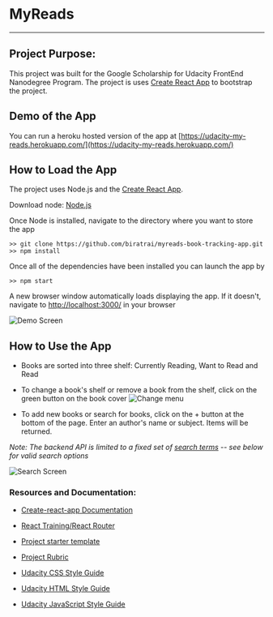 # MyReads

---

## Project Purpose:

This project was built for the Google Scholarship for Udacity FrontEnd Nanodegree Program. The project is uses [Create React App](https://github.com/facebookincubator/create-react-app) to bootstrap the project.

## Demo of the App

You can run a heroku hosted version of the app at [https://udacity-my-reads.herokuapp.com/](https://udacity-my-reads.herokuapp.com/)

## How to Load the App
The project uses Node.js and the [Create React App](https://github.com/facebookincubator/create-react-app). 

Download node: [Node.js](https://nodejs.org/en/)

Once Node is installed, navigate to the directory where you want to store the app

```
>> git clone https://github.com/biratrai/myreads-book-tracking-app.git
>> npm install
```

Once all of the dependencies have been installed you can launch the app by

```
>> npm start
```

A new browser window automatically loads displaying the app. If it doesn't, navigate to [http://localhost:3000/](http://localhost:3000/) in your browser

![Demo Screen](src/screenshots/app.png "Demo screen")

## How to Use the App

- Books are sorted into three shelf: Currently Reading, Want to Read and Read
- To change a book's shelf or remove a book from the shelf, click on the green button on the book cover
  ![Change menu](src/screenshots/shelfchange.png "shelf change")

- To add new books or search for books, click on the + button at the bottom of the page.
  Enter an author's name or subject. Items will be returned.

_Note: The backend API is limited to a fixed set of [search terms](#search-terms) -- see below for valid search options_

![Search Screen](src/screenshots/search-books.png "search")

### Resources and Documentation:

- [Create-react-app Documentation](https://github.com/facebookincubator/create-react-app)
- [React Training/React Router](https://github.com/ReactTraining/react-router)

- [Project starter template](https://github.com/udacity/reactnd-project-myreads-starter)
- [Project Rubric](https://review.udacity.com/#!/rubrics/918/view)
- [Udacity CSS Style Guide](http://udacity.github.io/frontend-nanodegree-styleguide/css.html)
- [Udacity HTML Style Guide](http://udacity.github.io/frontend-nanodegree-styleguide/index.html)
- [Udacity JavaScript Style Guide](http://udacity.github.io/frontend-nanodegree-styleguide/javascript.html)

